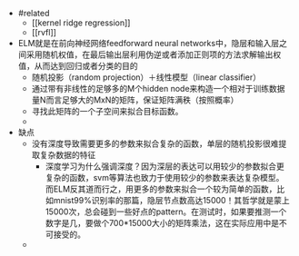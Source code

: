 - #related
  - [[kernel ridge regression]]
  - [[rvfl]]
- ELM就是在前向神经网络feedforward neural networks中，隐层和输入层之间采用随机权值，在最后输出层利用伪逆或者添加正则项的方法求解输出权值，从而达到回归或者分类的目的
  - 随机投影（random projection）＋线性模型（linear classifier）
  - 通过带有非线性的足够多的M个hidden node来构造一个相对于训练数据量N而言足够大的MxN的矩阵，保证矩阵满秩（按照概率）
  - 寻找此矩阵的一个子空间来拟合目标函数。
  -
- 缺点
  - 没有深度导致需要更多的参数来拟合复杂的函数，单层的随机投影很难提取复杂数据的特征
    - 深度学习为什么强调深度？因为深层的表达可以用较少的参数拟合更复杂的函数，svm等算法也致力于使用较少的参数来表达复杂模型。而ELM反其道而行之，用更多的参数来拟合一个较为简单的函数，比如mnist99%识别率的那篇，隐层节点数高达15000！其哲学就是蒙上15000次，总会碰到一些好点的pattern。在测试时，如果要推测一个数字是几，要做个700*15000大小的矩阵乘法，这在实际应用中是不可接受的。
  -
